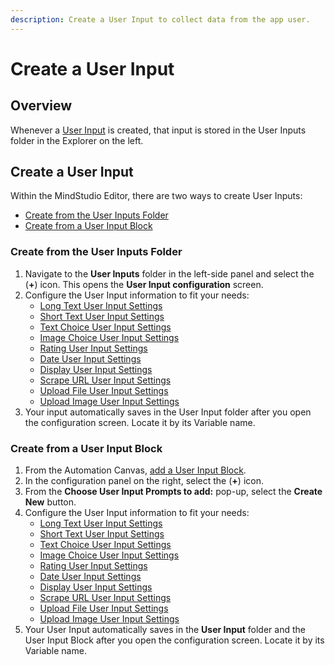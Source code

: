 ```yaml
---
description: Create a User Input to collect data from the app user.
---
```


# Create a User Input

## Overview

Whenever a [User Input](what-is-a-user-input.md) is created, that input is stored in the User Inputs folder in the Explorer on the left.

## Create a User Input

Within the MindStudio Editor, there are two ways to create User Inputs:

* [Create from the User Inputs Folder](create-a-user-input.md#create-from-the-user-inputs-folder)
* [Create from a User Input Block](create-a-user-input.md#create-from-a-user-input-block)

### Create from the User Inputs Folder

1. Navigate to the **User Inputs** folder in the left-side panel and select the (**+**) icon. This opens the **User Input configuration** screen.
2. Configure the User Input information to fit your needs:
   * [Long Text User Input Settings](types-of-user-inputs/long-text-user-input-settings.md)
   * [Short Text User Input Settings](types-of-user-inputs/short-text-user-input-settings.md)
   * [Text Choice User Input Settings](types-of-user-inputs/text-choice-user-input-settings.md)
   * [Image Choice User Input Settings](types-of-user-inputs/image-choice-user-input-settings.md)
   * [Rating User Input Settings](types-of-user-inputs/rating-user-input-settings.md)
   * [Date User Input Settings](types-of-user-inputs/date-user-input-settings.md)
   * [Display User Input Settings](types-of-user-inputs/display-user-input-settings.md)
   * [Scrape URL User Input Settings](types-of-user-inputs/scrape-url-user-input-settings.md)
   * [Upload File User Input Settings](types-of-user-inputs/upload-file-user-input-settings.md)
   * [Upload Image User Input Settings](broken-reference)
3. Your input automatically saves in the User Input folder after you open the configuration screen. Locate it by its Variable name.

### Create from a User Input Block

1. From the Automation Canvas, [add a User Input Block](../automation-workflows/add-a-block-to-an-automation-workflow.md).
2. In the configuration panel on the right, select the (**+**) icon.
3. From the **Choose User Input Prompts to add:** pop-up, select the **Create New** button.
4. Configure the User Input information to fit your needs:
   * [Long Text User Input Settings](types-of-user-inputs/long-text-user-input-settings.md)
   * [Short Text User Input Settings](types-of-user-inputs/short-text-user-input-settings.md)
   * [Text Choice User Input Settings](types-of-user-inputs/text-choice-user-input-settings.md)
   * [Image Choice User Input Settings](types-of-user-inputs/image-choice-user-input-settings.md)
   * [Rating User Input Settings](types-of-user-inputs/rating-user-input-settings.md)
   * [Date User Input Settings](types-of-user-inputs/date-user-input-settings.md)
   * [Display User Input Settings](types-of-user-inputs/display-user-input-settings.md)
   * [Scrape URL User Input Settings](types-of-user-inputs/scrape-url-user-input-settings.md)
   * [Upload File User Input Settings](types-of-user-inputs/upload-file-user-input-settings.md)
   * [Upload Image User Input Settings](broken-reference)
5. Your User Input automatically saves in the **User Input** folder and the User Input Block after you open the configuration screen. Locate it by its Variable name.
